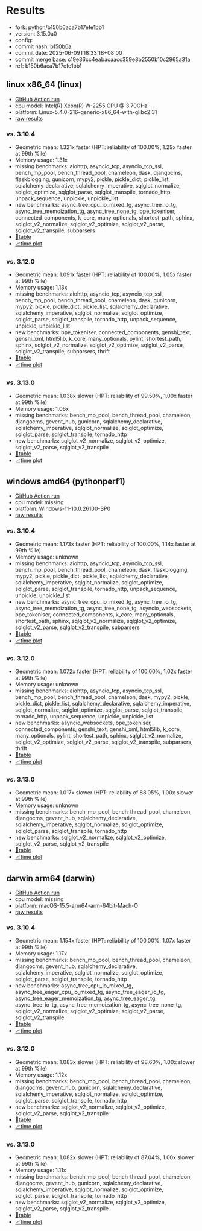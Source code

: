 # Results

- fork: python/b150b6aca7b17efe1bb1
- version: 3.15.0a0
- config: 
- commit hash: [b150b6a](https://github.com/python/cpython/commit/b150b6a)
- commit date: 2025-06-09T18:33:18+08:00
- commit merge base: [c19e36cc4eabacaacc359e8b2550b10c2965a31a](https://github.com/python/cpython/commit/c19e36cc4eabacaacc359e8b2550b10c2965a31a)
- ref: b150b6aca7b17efe1bb1

## linux x86_64 (linux)

- [GitHub Action run](https://github.com/faster-cpython/benchmarking/actions/runs/15534200254)
- cpu model: Intel(R) Xeon(R) W-2255 CPU @ 3.70GHz
- platform: Linux-5.4.0-216-generic-x86_64-with-glibc2.31
- [raw results](bm-20250609-linux-x86_64-python-b150b6aca7b17efe1bb1-3.15.0a0-b150b6a.json)

### vs. 3.10.4

- Geometric mean: 1.321x faster (HPT: reliability of 100.00%, 1.29x faster at 99th %ile)
- Memory usage: 1.31x
- missing benchmarks: aiohttp, asyncio_tcp, asyncio_tcp_ssl, bench_mp_pool, bench_thread_pool, chameleon, dask, djangocms, flaskblogging, gunicorn, mypy2, pickle, pickle_dict, pickle_list, sqlalchemy_declarative, sqlalchemy_imperative, sqlglot_normalize, sqlglot_optimize, sqlglot_parse, sqlglot_transpile, tornado_http, unpack_sequence, unpickle, unpickle_list
- new benchmarks: async_tree_cpu_io_mixed_tg, async_tree_io_tg, async_tree_memoization_tg, async_tree_none_tg, bpe_tokeniser, connected_components, k_core, many_optionals, shortest_path, sphinx, sqlglot_v2_normalize, sqlglot_v2_optimize, sqlglot_v2_parse, sqlglot_v2_transpile, subparsers
- [📄table](bm-20250609-linux-x86_64-python-b150b6aca7b17efe1bb1-3.15.0a0-b150b6a-vs-3.10.4.md)
- [📈time plot](bm-20250609-linux-x86_64-python-b150b6aca7b17efe1bb1-3.15.0a0-b150b6a-vs-3.10.4.svg)

### vs. 3.12.0

- Geometric mean: 1.091x faster (HPT: reliability of 100.00%, 1.05x faster at 99th %ile)
- Memory usage: 1.13x
- missing benchmarks: aiohttp, asyncio_tcp, asyncio_tcp_ssl, bench_mp_pool, bench_thread_pool, chameleon, dask, gunicorn, mypy2, pickle, pickle_dict, pickle_list, sqlalchemy_declarative, sqlalchemy_imperative, sqlglot_normalize, sqlglot_optimize, sqlglot_parse, sqlglot_transpile, tornado_http, unpack_sequence, unpickle, unpickle_list
- new benchmarks: bpe_tokeniser, connected_components, genshi_text, genshi_xml, html5lib, k_core, many_optionals, pylint, shortest_path, sphinx, sqlglot_v2_normalize, sqlglot_v2_optimize, sqlglot_v2_parse, sqlglot_v2_transpile, subparsers, thrift
- [📄table](bm-20250609-linux-x86_64-python-b150b6aca7b17efe1bb1-3.15.0a0-b150b6a-vs-3.12.0.md)
- [📈time plot](bm-20250609-linux-x86_64-python-b150b6aca7b17efe1bb1-3.15.0a0-b150b6a-vs-3.12.0.svg)

### vs. 3.13.0

- Geometric mean: 1.038x slower (HPT: reliability of 99.50%, 1.00x faster at 99th %ile)
- Memory usage: 1.06x
- missing benchmarks: bench_mp_pool, bench_thread_pool, chameleon, djangocms, gevent_hub, gunicorn, sqlalchemy_declarative, sqlalchemy_imperative, sqlglot_normalize, sqlglot_optimize, sqlglot_parse, sqlglot_transpile, tornado_http
- new benchmarks: sqlglot_v2_normalize, sqlglot_v2_optimize, sqlglot_v2_parse, sqlglot_v2_transpile
- [📄table](bm-20250609-linux-x86_64-python-b150b6aca7b17efe1bb1-3.15.0a0-b150b6a-vs-3.13.0.md)
- [📈time plot](bm-20250609-linux-x86_64-python-b150b6aca7b17efe1bb1-3.15.0a0-b150b6a-vs-3.13.0.svg)

## windows amd64 (pythonperf1)

- [GitHub Action run](https://github.com/faster-cpython/benchmarking/actions/runs/15534215930)
- cpu model: missing
- platform: Windows-11-10.0.26100-SP0
- [raw results](bm-20250609-pythonperf1-amd64-python-b150b6aca7b17efe1bb1-3.15.0a0-b150b6a.json)

### vs. 3.10.4

- Geometric mean: 1.173x faster (HPT: reliability of 100.00%, 1.14x faster at 99th %ile)
- Memory usage: unknown
- missing benchmarks: aiohttp, asyncio_tcp, asyncio_tcp_ssl, bench_mp_pool, bench_thread_pool, chameleon, dask, flaskblogging, mypy2, pickle, pickle_dict, pickle_list, sqlalchemy_declarative, sqlalchemy_imperative, sqlglot_normalize, sqlglot_optimize, sqlglot_parse, sqlglot_transpile, tornado_http, unpack_sequence, unpickle, unpickle_list
- new benchmarks: async_tree_cpu_io_mixed_tg, async_tree_io_tg, async_tree_memoization_tg, async_tree_none_tg, asyncio_websockets, bpe_tokeniser, connected_components, k_core, many_optionals, shortest_path, sphinx, sqlglot_v2_normalize, sqlglot_v2_optimize, sqlglot_v2_parse, sqlglot_v2_transpile, subparsers
- [📄table](bm-20250609-pythonperf1-amd64-python-b150b6aca7b17efe1bb1-3.15.0a0-b150b6a-vs-3.10.4.md)
- [📈time plot](bm-20250609-pythonperf1-amd64-python-b150b6aca7b17efe1bb1-3.15.0a0-b150b6a-vs-3.10.4.svg)

### vs. 3.12.0

- Geometric mean: 1.072x faster (HPT: reliability of 100.00%, 1.02x faster at 99th %ile)
- Memory usage: unknown
- missing benchmarks: aiohttp, asyncio_tcp, asyncio_tcp_ssl, bench_mp_pool, bench_thread_pool, chameleon, dask, mypy2, pickle, pickle_dict, pickle_list, sqlalchemy_declarative, sqlalchemy_imperative, sqlglot_normalize, sqlglot_optimize, sqlglot_parse, sqlglot_transpile, tornado_http, unpack_sequence, unpickle, unpickle_list
- new benchmarks: asyncio_websockets, bpe_tokeniser, connected_components, genshi_text, genshi_xml, html5lib, k_core, many_optionals, pylint, shortest_path, sphinx, sqlglot_v2_normalize, sqlglot_v2_optimize, sqlglot_v2_parse, sqlglot_v2_transpile, subparsers, thrift
- [📄table](bm-20250609-pythonperf1-amd64-python-b150b6aca7b17efe1bb1-3.15.0a0-b150b6a-vs-3.12.0.md)
- [📈time plot](bm-20250609-pythonperf1-amd64-python-b150b6aca7b17efe1bb1-3.15.0a0-b150b6a-vs-3.12.0.svg)

### vs. 3.13.0

- Geometric mean: 1.017x slower (HPT: reliability of 88.05%, 1.00x slower at 99th %ile)
- Memory usage: unknown
- missing benchmarks: bench_mp_pool, bench_thread_pool, chameleon, djangocms, gevent_hub, sqlalchemy_declarative, sqlalchemy_imperative, sqlglot_normalize, sqlglot_optimize, sqlglot_parse, sqlglot_transpile, tornado_http
- new benchmarks: sqlglot_v2_normalize, sqlglot_v2_optimize, sqlglot_v2_parse, sqlglot_v2_transpile
- [📄table](bm-20250609-pythonperf1-amd64-python-b150b6aca7b17efe1bb1-3.15.0a0-b150b6a-vs-3.13.0.md)
- [📈time plot](bm-20250609-pythonperf1-amd64-python-b150b6aca7b17efe1bb1-3.15.0a0-b150b6a-vs-3.13.0.svg)

## darwin arm64 (darwin)

- [GitHub Action run](https://github.com/faster-cpython/benchmarking/actions/runs/15534208033)
- cpu model: missing
- platform: macOS-15.5-arm64-arm-64bit-Mach-O
- [raw results](bm-20250609-darwin-arm64-python-b150b6aca7b17efe1bb1-3.15.0a0-b150b6a.json)

### vs. 3.10.4

- Geometric mean: 1.154x faster (HPT: reliability of 100.00%, 1.07x faster at 99th %ile)
- Memory usage: 1.17x
- missing benchmarks: bench_mp_pool, bench_thread_pool, chameleon, djangocms, gevent_hub, sqlalchemy_declarative, sqlalchemy_imperative, sqlglot_normalize, sqlglot_optimize, sqlglot_parse, sqlglot_transpile, tornado_http
- new benchmarks: async_tree_cpu_io_mixed_tg, async_tree_eager_cpu_io_mixed_tg, async_tree_eager_io_tg, async_tree_eager_memoization_tg, async_tree_eager_tg, async_tree_io_tg, async_tree_memoization_tg, async_tree_none_tg, sqlglot_v2_normalize, sqlglot_v2_optimize, sqlglot_v2_parse, sqlglot_v2_transpile
- [📄table](bm-20250609-darwin-arm64-python-b150b6aca7b17efe1bb1-3.15.0a0-b150b6a-vs-3.10.4.md)
- [📈time plot](bm-20250609-darwin-arm64-python-b150b6aca7b17efe1bb1-3.15.0a0-b150b6a-vs-3.10.4.svg)

### vs. 3.12.0

- Geometric mean: 1.083x slower (HPT: reliability of 98.60%, 1.00x slower at 99th %ile)
- Memory usage: 1.12x
- missing benchmarks: bench_mp_pool, bench_thread_pool, chameleon, djangocms, gevent_hub, gunicorn, sqlalchemy_declarative, sqlalchemy_imperative, sqlglot_normalize, sqlglot_optimize, sqlglot_parse, sqlglot_transpile, tornado_http
- new benchmarks: sqlglot_v2_normalize, sqlglot_v2_optimize, sqlglot_v2_parse, sqlglot_v2_transpile
- [📄table](bm-20250609-darwin-arm64-python-b150b6aca7b17efe1bb1-3.15.0a0-b150b6a-vs-3.12.0.md)
- [📈time plot](bm-20250609-darwin-arm64-python-b150b6aca7b17efe1bb1-3.15.0a0-b150b6a-vs-3.12.0.svg)

### vs. 3.13.0

- Geometric mean: 1.082x slower (HPT: reliability of 87.04%, 1.00x slower at 99th %ile)
- Memory usage: 1.11x
- missing benchmarks: bench_mp_pool, bench_thread_pool, chameleon, djangocms, gevent_hub, gunicorn, sqlalchemy_declarative, sqlalchemy_imperative, sqlglot_normalize, sqlglot_optimize, sqlglot_parse, sqlglot_transpile, tornado_http
- new benchmarks: sqlglot_v2_normalize, sqlglot_v2_optimize, sqlglot_v2_parse, sqlglot_v2_transpile
- [📄table](bm-20250609-darwin-arm64-python-b150b6aca7b17efe1bb1-3.15.0a0-b150b6a-vs-3.13.0.md)
- [📈time plot](bm-20250609-darwin-arm64-python-b150b6aca7b17efe1bb1-3.15.0a0-b150b6a-vs-3.13.0.svg)

